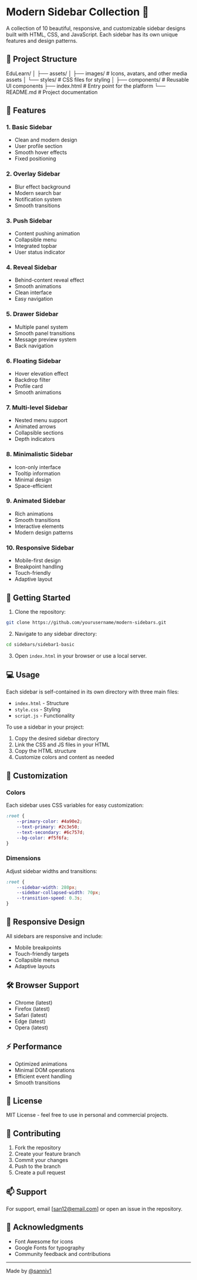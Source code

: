# Modern Sidebar Collection 🎨

A collection of 10 beautiful, responsive, and customizable sidebar designs built with HTML, CSS, and JavaScript. Each sidebar has its own unique features and design patterns.

## 📂 Project Structure

EduLearn/
│
├── assets/
│   ├── images/          # Icons, avatars, and other media assets
│   └── styles/          # CSS files for styling
│
├── components/          # Reusable UI components
├── index.html           # Entry point for the platform
└── README.md            # Project documentation

## 🎯 Features

### 1. Basic Sidebar
- Clean and modern design
- User profile section
- Smooth hover effects
- Fixed positioning

### 2. Overlay Sidebar
- Blur effect background
- Modern search bar
- Notification system
- Smooth transitions

### 3. Push Sidebar
- Content pushing animation
- Collapsible menu
- Integrated topbar
- User status indicator

### 4. Reveal Sidebar
- Behind-content reveal effect
- Smooth animations
- Clean interface
- Easy navigation

### 5. Drawer Sidebar
- Multiple panel system
- Smooth panel transitions
- Message preview system
- Back navigation

### 6. Floating Sidebar
- Hover elevation effect
- Backdrop filter
- Profile card
- Smooth animations

### 7. Multi-level Sidebar
- Nested menu support
- Animated arrows
- Collapsible sections
- Depth indicators

### 8. Minimalistic Sidebar
- Icon-only interface
- Tooltip information
- Minimal design
- Space-efficient

### 9. Animated Sidebar
- Rich animations
- Smooth transitions
- Interactive elements
- Modern design patterns

### 10. Responsive Sidebar
- Mobile-first design
- Breakpoint handling
- Touch-friendly
- Adaptive layout

## 🚀 Getting Started

1. Clone the repository:

```bash
git clone https://github.com/yourusername/modern-sidebars.git
```

2. Navigate to any sidebar directory:
```bash
cd sidebars/sidebar1-basic
```

3. Open `index.html` in your browser or use a local server.

## 💻 Usage

Each sidebar is self-contained in its own directory with three main files:
- `index.html` - Structure
- `style.css` - Styling
- `script.js` - Functionality

To use a sidebar in your project:

1. Copy the desired sidebar directory
2. Link the CSS and JS files in your HTML
3. Copy the HTML structure
4. Customize colors and content as needed

## 🎨 Customization

### Colors
Each sidebar uses CSS variables for easy customization:

```css
:root {
    --primary-color: #4a90e2;
    --text-primary: #2c3e50;
    --text-secondary: #6c757d;
    --bg-color: #f5f6fa;
}
```

### Dimensions
Adjust sidebar widths and transitions:

```css
:root {
    --sidebar-width: 280px;
    --sidebar-collapsed-width: 70px;
    --transition-speed: 0.3s;
}
```

## 📱 Responsive Design

All sidebars are responsive and include:
- Mobile breakpoints
- Touch-friendly targets
- Collapsible menus
- Adaptive layouts

## 🛠️ Browser Support

- Chrome (latest)
- Firefox (latest)
- Safari (latest)
- Edge (latest)
- Opera (latest)

## ⚡ Performance

- Optimized animations
- Minimal DOM operations
- Efficient event handling
- Smooth transitions

## 📄 License

MIT License - feel free to use in personal and commercial projects.

## 🤝 Contributing

1. Fork the repository
2. Create your feature branch
3. Commit your changes
4. Push to the branch
5. Create a pull request

## 📫 Support

For support, email [san12@email.com] or open an issue in the repository.

## 🙏 Acknowledgments

- Font Awesome for icons
- Google Fonts for typography
- Community feedback and contributions

---

Made by [@sanniv1](https://github.com/sanniv1)

